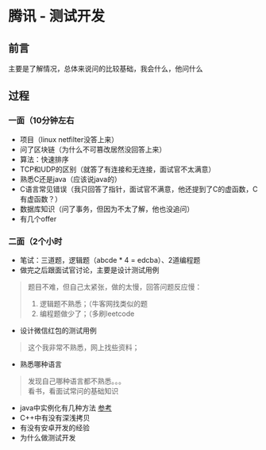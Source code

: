 # 腾讯 - 测试开发
## 前言
主要是了解情况，总体来说问的比较基础，我会什么，他问什么
## 过程
### 一面（10分钟左右
- 项目（linux netfilter没答上来）
- 问了区块链（为什么不可篡改居然没回答上来）
- 算法：快速排序
- TCP和UDP的区别（就答了有连接和无连接，面试官不太满意）
- 熟悉C还是java（应该说java的）
- C语言常见错误（我只回答了指针，面试官不满意，他还提到了C的虚函数，C有虚函数？）
- 数据库知识（问了事务，但因为不太了解，他也没追问）
- 有几个offer
### 二面（2个小时
- 笔试：三道题，逻辑题（abcde * 4 = edcba）、2道编程题
- 做完之后跟面试官讨论，主要是设计测试用例
> 题目不难，但自己太紧张，做的太慢，回答问题反应慢：
> 1. 逻辑题不熟悉；（牛客网找类似的题  
> 2. 编程题做少了；（多刷leetcode
- 设计微信红包的测试用例
> 这个我非常不熟悉，网上找些资料；
- 熟悉哪种语言
> 发现自己哪种语言都不熟悉。。。  
> 看书，看面试常问的基础知识
- java中实例化有几种方法 [参考](https://blog.csdn.net/kai_wei_zhang/article/details/7990626)
- C++中有没有深浅拷贝
- 有没有安卓开发的经验
- 为什么做测试开发

